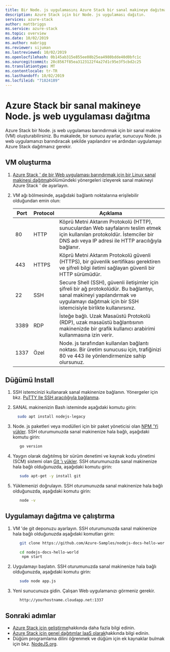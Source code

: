 ```yaml
---
title: Bir Node. js uygulamasını Azure Stack bir sanal makineye dağıtma | Microsoft Docs
description: Azure Stack için bir Node. js uygulaması dağıtın.
services: azure-stack
author: mattbriggs
ms.service: azure-stack
ms.topic: overview
ms.date: 10/02/2019
ms.author: mabrigg
ms.reviewer: sijuman
ms.lastreviewed: 10/02/2019
ms.openlocfilehash: 0b145ab315e855ee08b25ea4980bdde40d0bfc1c
ms.sourcegitcommit: 28c8567f85ea3123122f4a27d1c95e3f5cbd2c25
ms.translationtype: MT
ms.contentlocale: tr-TR
ms.lasthandoff: 10/02/2019
ms.locfileid: "71824189"
---
```

# <a name="deploy-a-nodejs-web-app-to-a-vm-in-azure-stack"></a>Azure Stack bir sanal makineye Node. js web uygulaması dağıtma

Azure Stack bir Node. js web uygulaması barındırmak için bir sanal makine (VM) oluşturabilirsiniz. Bu makalede, bir sunucu ayarlar, sunucuyu Node. js web uygulamanızı barındıracak şekilde yapılandırır ve ardından uygulamayı Azure Stack dağıtmanız gerekir.

## <a name="create-a-vm"></a>VM oluşturma

1. [Azure Stack ' de bir Web uygulaması barındırmak için bir Linux sanal makinesi dağıtma](azure-stack-dev-start-howto-deploy-linux.md)bölümündeki yönergeleri izleyerek sanal makineyi Azure Stack ' de ayarlayın.

2. VM ağı bölmesinde, aşağıdaki bağlantı noktalarına erişilebilir olduğundan emin olun:

    | Port | Protocol | Açıklama |
    | --- | --- | --- |
    | 80 | HTTP | Köprü Metni Aktarım Protokolü (HTTP), sunuculardan Web sayfalarını teslim etmek için kullanılan protokoldür. İstemciler bir DNS adı veya IP adresi ile HTTP aracılığıyla bağlanır. |
    | 443 | HTTPS | Köprü Metni Aktarım Protokolü güvenli (HTTPS), bir güvenlik sertifikası gerektiren ve şifreli bilgi iletimi sağlayan güvenli bir HTTP sürümüdür. |
    | 22 | SSH | Secure Shell (SSH), güvenli iletişimler için şifreli bir ağ protokolüdür. Bu bağlantıyı, sanal makineyi yapılandırmak ve uygulamayı dağıtmak için bir SSH istemcisiyle birlikte kullanırsınız. |
    | 3389 | RDP | İsteğe bağlı. Uzak Masaüstü Protokolü (RDP), uzak masaüstü bağlantısının makinenizde bir grafik kullanıcı arabirimi kullanmasına izin verir.   |
    | 1337 | Özel | Node. js tarafından kullanılan bağlantı noktası. Bir üretim sunucusu için, trafiğinizi 80 ve 443 ile yönlendirmenize sahip olursunuz. |

## <a name="install-node"></a>Düğümü Install

1. SSH istemcinizi kullanarak sanal makinenize bağlanın. Yönergeler için bkz. [PuTTY Ile SSH aracılığıyla bağlanma](azure-stack-dev-start-howto-ssh-public-key.md#connect-with-ssh-by-using-putty).

1. SANAL makinenizin Bash isteminde aşağıdaki komutu girin:

    ```bash  
      sudo apt install nodejs-legacy
    ```

2. Node. js paketleri veya modülleri için bir paket yöneticisi olan [NPM 'Yi yükler](https://www.npmjs.com/). SSH oturumunuzda sanal makinenize hala bağlı, aşağıdaki komutu girin:

    ```bash  
       go version
    ```

3. Yaygın olarak dağıtılmış bir sürüm denetimi ve kaynak kodu yönetimi (SCM) sistemi olan [Git 'ı yükler](https://git-scm.com). SSH oturumunuzda sanal makinenize hala bağlı olduğunuzda, aşağıdaki komutu girin:

    ```bash  
       sudo apt-get -y install git
    ```

3. Yüklemenizi doğrulayın. SSH oturumunuzda sanal makinenize hala bağlı olduğunuzda, aşağıdaki komutu girin:

    ```bash  
       node -v
    ```

## <a name="deploy-and-run-the-app"></a>Uygulamayı dağıtma ve çalıştırma

1. VM 'de git deponuzu ayarlayın. SSH oturumunuzda sanal makinenize hala bağlı olduğunuzda aşağıdaki komutları girin:

    ```bash  
       git clone https://github.com/Azure-Samples/nodejs-docs-hello-world.git
    
       cd nodejs-docs-hello-world
        npm start
    ```

2. Uygulamayı başlatın. SSH oturumunuzda sanal makinenize hala bağlı olduğunuzda, aşağıdaki komutu girin:

    ```bash  
       sudo node app.js
    ```

3. Yeni sunucunuza gidin. Çalışan Web uygulamanızı görmeniz gerekir.

    ```HTTP  
       http://yourhostname.cloudapp.net:1337
    ```

## <a name="next-steps"></a>Sonraki adımlar

- [Azure Stack için geliştirme](azure-stack-dev-start.md)hakkında daha fazla bilgi edinin.
- [Azure Stack için genel dağıtımlar IaaS olarak](azure-stack-dev-start-deploy-app.md)hakkında bilgi edinin.
- Düğüm programlama dilini öğrenmek ve düğüm için ek kaynaklar bulmak için bkz. [NodeJS.org](https://nodejs.org).
